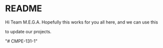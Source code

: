 # README

Hi Team M.E.G.A. Hopefully this works for you all here, and we can use this 

to update our projects.

"# CMPE-131-1" 
